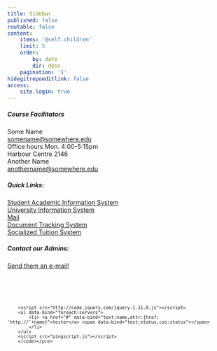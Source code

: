 ```yaml
---
title: Sidebar
published: false
routable: false
content:
    items: '@self.children'
    limit: 5
    order:
        by: date
        dir: desc
    pagination: '1'
hidegitrepoeditlink: false
access:
    site.login: true
---
```


##### Course Facilitators
Some Name  
<somename@somewhere.edu>   
Office hours Mon. 4:00-5:15pm  
Harbour Centre 2146  
Another Name  
<anothername@somewhere.edu>  
##### Quick Links:
[Student Academic Information System](http://sais.up.edu.ph)  
[University Information System](https://uis.up.edu.ph)  
[Mail](https://mail.up.edu.ph)  
[Document Tracking System](https://dts.upou.edu.ph)  
[Socialized Tuition System](https://sts.up.edu.ph)  
##### Contact our Admins:
[Send them an e-mail!](https://mail.google.com/mail/?view=cm&fs=1&to=someone@example.com&su=SUBJECT&body=BODY&bcc=someone.else@example.com)

<pre><code>
<link rel="stylesheet" type="text/css" href="ping.css">
		<script src="http://cdnjs.cloudflare.com/ajax/libs/knockout/2.2.1/knockout-min.js"></script>
		<script src="http://code.jquery.com/jquery-1.11.0.js"></script>
		<ul data-bind="foreach:servers">
			<li> <a href="#" data-bind="text:name,attr:{href: 'http://'+name}">tester</a> <span data-bind="text:status,css:status"></span>
			</li>
		</ul>
		<script src="pingscript.js"></script>
        </code></pre>